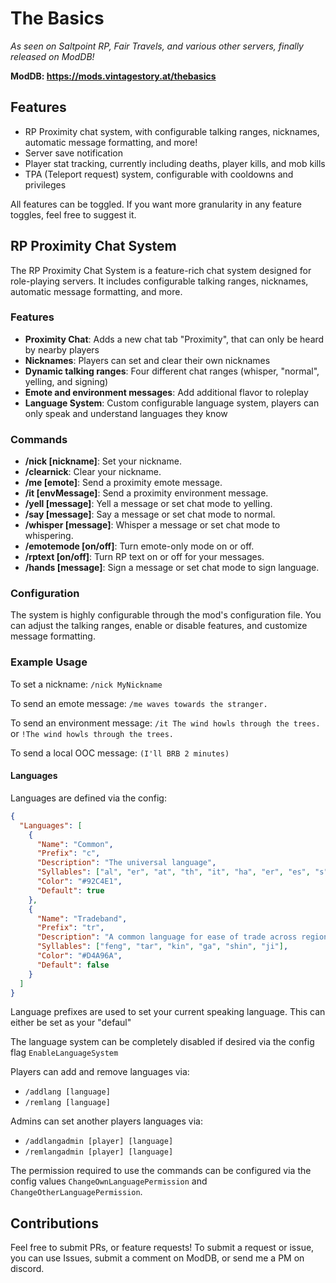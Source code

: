 ﻿# The Basics

*As seen on Saltpoint RP, Fair Travels, and various other servers, finally released on ModDB!*

**ModDB: https://mods.vintagestory.at/thebasics**

## Features

 * RP Proximity chat system, with configurable talking ranges, nicknames, automatic message formatting, and more!
 * Server save notification
 * Player stat tracking, currently including deaths, player kills, and mob kills
 * TPA (Teleport request) system, configurable with cooldowns and privileges

All features can be toggled.  If you want more granularity in any feature toggles, feel free to suggest it.

## RP Proximity Chat System

The RP Proximity Chat System is a feature-rich chat system designed for role-playing servers. It includes configurable talking ranges, nicknames, automatic message formatting, and more.

### Features
- **Proximity Chat**: Adds a new chat tab "Proximity", that can only be heard by nearby players
- **Nicknames**: Players can set and clear their own nicknames
- **Dynamic talking ranges**: Four different chat ranges (whisper, "normal", yelling, and signing)
- **Emote and environment messages**: Add additional flavor to roleplay
- **Language System**: Custom configurable language system, players can only speak and understand languages they know

### Commands

- **/nick [nickname]**: Set your nickname.
- **/clearnick**: Clear your nickname.
- **/me [emote]**: Send a proximity emote message.
- **/it [envMessage]**: Send a proximity environment message.
- **/yell [message]**: Yell a message or set chat mode to yelling.
- **/say [message]**: Say a message or set chat mode to normal.
- **/whisper [message]**: Whisper a message or set chat mode to whispering.
- **/emotemode [on/off]**: Turn emote-only mode on or off.
- **/rptext [on/off]**: Turn RP text on or off for your messages.
- **/hands [message]**: Sign a message or set chat mode to sign language.

### Configuration

The system is highly configurable through the mod's configuration file. You can adjust the talking ranges, enable or disable features, and customize message formatting.

### Example Usage

To set a nickname: `/nick MyNickname`

To send an emote message: `/me waves towards the stranger.`

To send an environment message: `/it The wind howls through the trees.` or `!The wind howls through the trees.`

To send a local OOC message: `(I'll BRB 2 minutes)`

#### Languages
Languages are defined via the config:
```json
{
  "Languages": [
    {
      "Name": "Common",
      "Prefix": "c",
      "Description": "The universal language",
      "Syllables": ["al", "er", "at", "th", "it", "ha", "er", "es", "s", "le", "ed", "ve"],
      "Color": "#92C4E1",
      "Default": true
    },
    {
      "Name": "Tradeband",
      "Prefix": "tr",
      "Description": "A common language for ease of trade across regions",
      "Syllables": ["feng", "tar", "kin", "ga", "shin", "ji"],
      "Color": "#D4A96A",
      "Default": false
    }
  ]
}
```
Language prefixes are used to set your current speaking language.  This can either be set as your "defaul"

The language system can be completely disabled if desired via the config flag `EnableLanguageSystem`


Players can add and remove languages via:
- `/addlang [language]`
- `/remlang [language]`

Admins can set another players languages via:
- `/addlangadmin [player] [language]`
- `/remlangadmin [player] [language]`

The permission required to use the commands can be configured via the config values `ChangeOwnLanguagePermission` and `ChangeOtherLanguagePermission`.



## Contributions

Feel free to submit PRs, or feature requests! To submit a request or issue, you can use Issues, submit a comment on ModDB, or send me a PM on discord.
